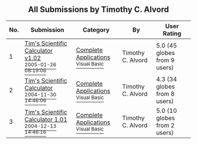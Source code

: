 ﻿<div align="center">

## All Submissions by Timothy C\. Alvord

</div>

No.  | Submission | Category | By   | User Rating
---- | ---------- | -------- | ---- | -----------
1 | [Tim's Scientific Calculator v1\.02<br /><sup>2005-01-26 08:19:06</sup>](https://github.com/Planet-Source-Code/timothy-c-alvord-tim-s-scientific-calculator-v1-02__1-58476) | [Complete Applications<br /><sup>Visual Basic</sup>](../ByCategory/complete-applications__1-27.md) | Timothy C\. Alvord | 5.0 (45 globes from 9 users)
2 | [Tim's Scientific Calculator<br /><sup>2004-11-30 14:46:06</sup>](https://github.com/Planet-Source-Code/timothy-c-alvord-tim-s-scientific-calculator__1-57475) | [Complete Applications<br /><sup>Visual Basic</sup>](../ByCategory/complete-applications__1-27.md) | Timothy C\. Alvord | 4.3 (34 globes from 8 users)
3 | [Tim's Scientific Calculator 1\.01<br /><sup>2004-12-13 14:46:16</sup>](https://github.com/Planet-Source-Code/timothy-c-alvord-tim-s-scientific-calculator-1-01__1-57709) | [Complete Applications<br /><sup>Visual Basic</sup>](../ByCategory/complete-applications__1-27.md) | Timothy C\. Alvord | 5.0 (10 globes from 2 users)
